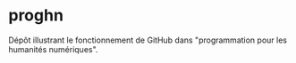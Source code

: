 # proghn
Dépôt illustrant le fonctionnement de GitHub dans "programmation pour les humanités numériques".
